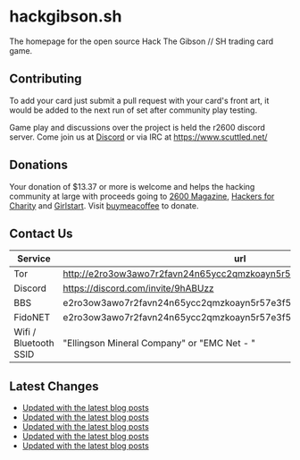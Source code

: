 # hackgibson.sh
The homepage for the open source Hack The Gibson // SH trading card game.


## Contributing

To add your card just submit a pull request with your card's front art, it would be added to the next run of set after community play testing.

Game play and discussions over the project is held the r2600 discord server. Come join us at [Discord](https://discord.com/invite/9hABUzz) or via IRC at https://www.scuttled.net/


## Donations

Your donation of $13.37 or more is welcome and helps the hacking community at large with proceeds going to [2600 Magazine](https://2600.com/), [Hackers for Charity](https://hackersforcharity.org) and [Girlstart](https://girlstart.org).  Visit [buymeacoffee](https://www.buymeacoffee.com/hackgibson.sh) to donate.


## Contact Us

Service | url
-|-
Tor | http://e2ro3ow3awo7r2favn24n65ycc2qmzkoayn5r57e3f56nvjwdcgg32ad.onion
Discord | https://discord.com/invite/9hABUzz
BBS | e2ro3ow3awo7r2favn24n65ycc2qmzkoayn5r57e3f56nvjwdcgg32ad.onion:23
FidoNET | e2ro3ow3awo7r2favn24n65ycc2qmzkoayn5r57e3f56nvjwdcgg32ad.onion:24554
Wifi / Bluetooth SSID | "Ellingson Mineral Company" or "EMC Net - <fidonet address>"

## Latest Changes
<!-- BLOG-POST-LIST:START -->
- [Updated with the latest blog posts](https://github.com/DFW2600/hackgibson.sh/commit/0cd7324e2c78b63043c6d2c501e695742b1e99a9)
- [Updated with the latest blog posts](https://github.com/DFW2600/hackgibson.sh/commit/df70294d9c3a040e12d36a4339becfcb2db09ac5)
- [Updated with the latest blog posts](https://github.com/DFW2600/hackgibson.sh/commit/ec5bf53bf41cd732599e231cea6fa405d13ef176)
- [Updated with the latest blog posts](https://github.com/DFW2600/hackgibson.sh/commit/3fc2e41518bb94ea0fb231feb8eb37c62017997e)
- [Updated with the latest blog posts](https://github.com/DFW2600/hackgibson.sh/commit/62d5ac95ea4c49f2f4143d0c8f0195d47f999bd4)
<!-- BLOG-POST-LIST:END -->
